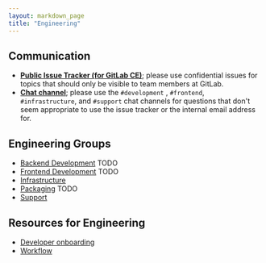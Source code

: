 ```yaml
---
layout: markdown_page
title: "Engineering"
---
```


## Communication<a name="reach-engineering"></a>

- [**Public Issue Tracker (for GitLab CE)**](https://gitlab.com/gitlab-org/gitlab-ce); please use confidential issues for topics that should only be visible to team members at GitLab.
- [**Chat channel**](https://gitlab.slack.com/archives/development); please use the `#development` , `#frontend`, `#infrastructure`, and `#support` chat channels for questions that don't seem appropriate to use the issue tracker or the internal email address for.

## Engineering Groups

- [Backend Development]() TODO
- [Frontend Development]() TODO
- [Infrastructure](/handbook/infrastructure)
- [Packaging]() TODO
- [Support](/handbook/support)

## Resources for Engineering

- [Developer onboarding](/handbook/developer-onboarding)
- [Workflow](/handbook/workflow)
